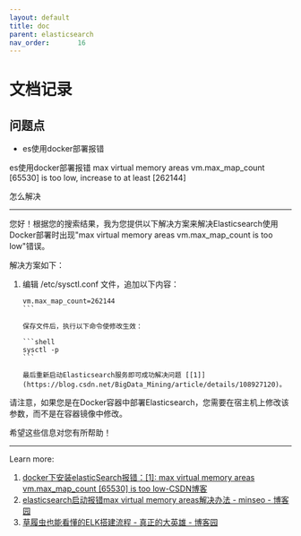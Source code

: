 ```yaml
---
layout: default
title: doc
parent: elasticsearch
nav_order:       16
---
```


# 文档记录

## 问题点

- es使用docker部署报错

es使用docker部署报错 max virtual memory areas vm.max_map_count [65530] is too low, increase to at least [262144]

怎么解决

---

您好！根据您的搜索结果，我为您提供以下解决方案来解决Elasticsearch使用Docker部署时出现"max virtual memory areas vm.max_map_count is too low"错误。

解决方案如下：

1. 编辑 /etc/sysctl.conf 文件，追加以下内容：

   ````shell
   vm.max_map_count=262144
   ```
   
   保存文件后，执行以下命令使修改生效：

   ```shell
   sysctl -p
   ```

   最后重新启动Elasticsearch服务即可成功解决问题 [[1]](https://blog.csdn.net/BigData_Mining/article/details/108927120)。

请注意，如果您是在Docker容器中部署Elasticsearch，您需要在宿主机上修改该参数，而不是在容器镜像中修改。

希望这些信息对您有所帮助！

---
Learn more:

1. [docker下安装elasticSearch报错：[1]: max virtual memory areas vm.max_map_count [65530] is too low-CSDN博客](https://blog.csdn.net/BigData_Mining/article/details/108927120)
2. [elasticsearch启动报错max virtual memory areas解决办法 - minseo - 博客园](https://www.cnblogs.com/minseo/p/12978561.html)
3. [草履虫也能看懂的ELK搭建流程 - 真正的大英雄 - 博客园](https://www.cnblogs.com/zhangdali/p/15671538.html)
